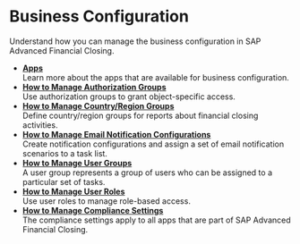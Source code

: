 <!-- loio9719d0a40b3d46d4bd06554cf954ae57 -->

# Business Configuration

Understand how you can manage the business configuration in SAP Advanced Financial Closing.

-   **[Apps](apps-363fa37.md "Learn more about the apps that are available for business configuration.")**  
Learn more about the apps that are available for business configuration.
-   **[How to Manage Authorization Groups](how-to-manage-authorization-groups-d3c02b0.md "Use authorization groups to grant object-specific access.")**  
Use authorization groups to grant object-specific access.
-   **[How to Manage Country/Region Groups](how-to-manage-country-region-groups-9236c05.md "Define country/region groups for reports about financial closing activities.")**  
Define country/region groups for reports about financial closing activities.
-   **[How to Manage Email Notification Configurations](how-to-manage-email-notification-configurations-c4e2569.md "Create notification configurations and assign a set of email notification scenarios to a
		task list.")**  
Create notification configurations and assign a set of email notification scenarios to a task list.
-   **[How to Manage User Groups](how-to-manage-user-groups-e2f793a.md "A user group represents a group of users who can be assigned to a particular set of
		tasks.")**  
A user group represents a group of users who can be assigned to a particular set of tasks.
-   **[How to Manage User Roles](how-to-manage-user-roles-c621794.md "Use user roles to manage role-based access.")**  
Use user roles to manage role-based access.
-   **[How to Manage Compliance Settings](how-to-manage-compliance-settings-835ce12.md "The compliance settings apply to all apps that are part of SAP Advanced Financial
                                                  Closing.")**  
The compliance settings apply to all apps that are part of SAP Advanced Financial Closing.

